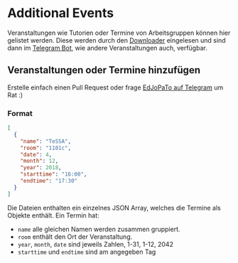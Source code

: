 # Additional Events

Veranstaltungen wie Tutorien oder Termine von Arbeitsgruppen können hier gelistet werden.
Diese werden durch den [Downloader](https://github.com/HAWHHCalendarBot/downloader) eingelesen und sind dann im [Telegram Bot](https://telegram.me/HAWHHCalendarBot), wie andere Veranstaltungen auch, verfügbar.

## Veranstaltungen oder Termine hinzufügen

Erstelle einfach einen Pull Request oder frage [EdJoPaTo auf Telegram](https://t.me/EdJoPaTo) um Rat :)

### Format

```json
[
  {
    "name": "TeSSA",
    "room": "1101c",
    "date": 4,
    "month": 12,
    "year": 2018,
    "starttime": "16:00",
    "endtime": "17:30"
  }
]
```

Die Dateien enthalten ein einzelnes JSON Array, welches die Termine als Objekte enthält.
Ein Termin hat:
- `name` alle gleichen Namen werden zusammen gruppiert.
- `room` enthält den Ort der Veranstaltung.
- `year`, `month`, `date` sind jeweils Zahlen, 1-31, 1-12, 2042
- `starttime` und `endtime` sind am angegeben Tag

